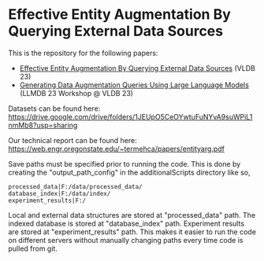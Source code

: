 # Effective Entity Augmentation By Querying External Data Sources

This is the repository for the following papers:
- [Effective Entity Augmentation By Querying External Data Sources](https://dl.acm.org/doi/10.14778/3611479.3611535) (VLDB 23)
- [Generating Data Augmentation Queries Using Large Language Models](https://ceur-ws.org/Vol-3462/LLMDB3.pdf) (LLMDB 23 Workshop @ VLDB 23)

Datasets can be found here: https://drive.google.com/drive/folders/1JEUpO5CeOYwtuFuNYvA9suWPiL1nmMb8?usp=sharing

Our technical report can be found here: https://web.engr.oregonstate.edu/~termehca/papers/entityarg.pdf

Save paths must be specified prior to running the code. This is done by creating the "output_path_config" in 
the additionalScripts directory like so,
```
processed_data|F:/data/processed_data/
database_index|F:/data/index/
experiment_results|F:/
```
Local and external data structures are stored at "processed_data" path. The indexed database is stored at "database_index" path.
Experiment results are stored at "experiment_results" path. This makes it easier to run the code on different servers
without manually changing paths every time code is pulled from git.